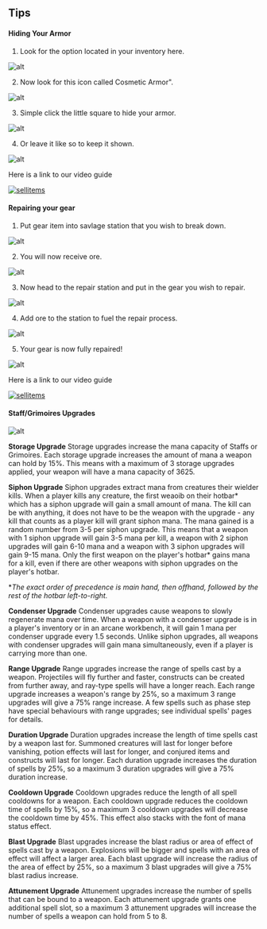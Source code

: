 Tips
---

<!-- tabs:start -->

#### **Hiding Your Armor**

1. Look for the option located in your inventory here.

![alt](../img/hidearmor/main_inventory.png)

2. Now look for this icon called Cosmetic Armor".

![alt](../img/hidearmor/armor_option.png)

3. Simple click the little square to hide your armor.

![alt](../img/hidearmor/armor_hidden.png)

4. Or leave it like so to keep it shown.

![alt](../img/hidearmor/armor_shown.png)

Here is a link to our video guide 

[![sellitems](http://img.youtube.com/vi/RO6oB8mjYB8/0.jpg)](https://www.youtube.com/watch?v=VLcyaHlFRAU "How to Hide Your Items")

#### **Repairing your gear**

1. Put gear item into savlage station that you wish to break down.

![alt](../img/repair/put_item_in_savlage.png)

2. You will now receive ore.

![alt](../img/repair/get_ore_from_savlage.png)

3. Now head to the repair station and put in the gear you wish to repair.

![alt](../img/repair/add_item_to_repair.png)

4. Add ore to the station to fuel the repair process.

![alt](../img/repair/add_ore_to_repair.png)

5. Your gear is now fully repaired!

![alt](../img/repair/item_fully_repaired.png)

Here is a link to our video guide 

[![sellitems](http://img.youtube.com/vi/RO6oB8mjYB8/0.jpg)](https://www.youtube.com/watch?v=A62Go-bPpXo "How to Repair Your Items")

#### **Staff/Grimoires Upgrades**

![alt](../img/upgrade.png)

**Storage Upgrade**
Storage upgrades increase the mana capacity of Staffs or Grimoires. Each storage upgrade increases the amount of mana a weapon can hold by 15%. This means with a maximum of 3 storage upgrades applied, your weapon will have a mana capacity of 3625.

**Siphon Upgrade**
Siphon upgrades extract mana from creatures their wielder kills. When a player kills any creature, the first weaoib on their hotbar* which has a siphon upgrade will gain a small amount of mana. The kill can be with anything, it does not have to be the weapon with the upgrade - any kill that counts as a player kill will grant siphon mana. The mana gained is a random number from 3-5 per siphon upgrade. This means that a weapon with 1 siphon upgrade will gain 3-5 mana per kill, a weapon with 2 siphon upgrades will gain 6-10 mana and a weapon with 3 siphon upgrades will gain 9-15 mana. Only the first weapon on the player's hotbar* gains mana for a kill, even if there are other weapons with siphon upgrades on the player's hotbar.

**The exact order of precedence is main hand, then offhand, followed by the rest of the hotbar left-to-right.*

**Condenser Upgrade**
Condenser upgrades cause weapons to slowly regenerate mana over time. When a weapon with a condenser upgrade is in a player's inventory or in an arcane workbench, it will gain 1 mana per condenser upgrade every 1.5 seconds. Unlike siphon upgrades, all weapons with condenser upgrades will gain mana simultaneously, even if a player is carrying more than one.

**Range Upgrade**
Range upgrades increase the range of spells cast by a weapon. Projectiles will fly further and faster, constructs can be created from further away, and ray-type spells will have a longer reach. Each range upgrade increases a weapon's range by 25%, so a maximum 3 range upgrades will give a 75% range increase. A few spells such as phase step have special behaviours with range upgrades; see individual spells' pages for details.

**Duration Upgrade**
Duration upgrades increase the length of time spells cast by a weapon last for. Summoned creatures will last for longer before vanishing, potion effects will last for longer, and conjured items and constructs will last for longer. Each duration upgrade increases the duration of spells by 25%, so a maximum 3 duration upgrades will give a 75% duration increase.

**Cooldown Upgrade**
Cooldown upgrades reduce the length of all spell cooldowns for a weapon. Each cooldown upgrade reduces the cooldown time of spells by 15%, so a maximum 3 cooldown upgrades will decrease the cooldown time by 45%. This effect also stacks with the font of mana status effect.

**Blast Upgrade**
Blast upgrades increase the blast radius or area of effect of spells cast by a weapon. Explosions will be bigger and spells with an area of effect will affect a larger area. Each blast upgrade will increase the radius of the area of effect by 25%, so a maximum 3 blast upgrades will give a 75% blast radius increase.

**Attunement Upgrade**
Attunement upgrades increase the number of spells that can be bound to a weapon. Each attunement upgrade grants one additional spell slot, so a maximum 3 attunement upgrades will increase the number of spells a weapon can hold from 5 to 8.

<!-- tabs:end -->

